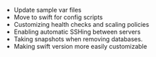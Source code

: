 * Update sample var files
* Move to swift for config scripts
* Customizing health checks and scaling policies
* Enabling automatic SSHing between servers
* Taking snapshots when removing databases.
* Making swift version more easily customizable